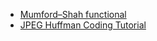 - [Mumford–Shah functional](https://en.wikipedia.org/wiki/Mumford%E2%80%93Shah_functional)
- [JPEG Huffman Coding Tutorial](http://www.impulseadventure.com/photo/jpeg-huffman-coding.html)